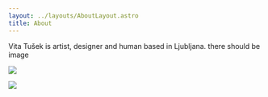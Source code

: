 ```yaml
---
layout: ../layouts/AboutLayout.astro
title: About
---
```

Vita Tušek is artist, designer and human based in Ljubljana. there should be image

![](/vita_tusek.github.io/assets/AstroPaper-v3.png)

![](/assets/AstroPaper-v3.png)